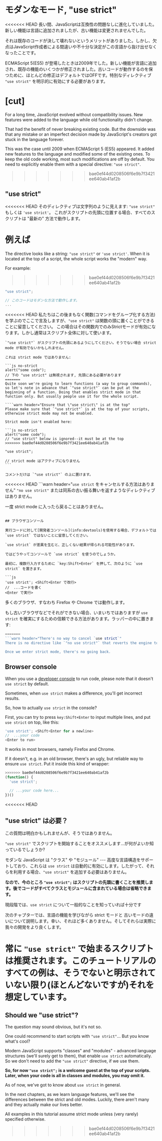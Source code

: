 # モダンなモード, "use strict"

<<<<<<< HEAD
長い間、JavaScriptは互換性の問題なしに進化していました。新しい機能は言語に追加されましたが、古い機能は変更されませんでした。

それは既存のコードが決して壊れないというメリットがありました。しかし、欠点はJavaScript作成者による間違いや不十分な決定がこの言語から抜け出せなくなったことです。

ECMAScript 5(ES5) が登場したときは2009年でした。新しい機能が言語に追加され、既存の機能のいくつかが修正されました。古いコードが動作するのを保つために、ほとんどの修正はデフォルトではOFFです。特別なディレクティブ `"use strict"` を明示的に有効にする必要があります。

[cut]
=======
For a long time, JavaScript evolved without compatibility issues. New features were added to the language while old functionality didn't change.

That had the benefit of never breaking existing code. But the downside was that any mistake or an imperfect decision made by JavaScript's creators got stuck in the language forever.

This was the case until 2009 when ECMAScript 5 (ES5) appeared. It added new features to the language and modified some of the existing ones. To keep the old code working, most such modifications are off by default. You need to explicitly enable them with a special directive: `"use strict"`.
>>>>>>> bae0ef44d0208506f6e9b7f3421ee640ab41af2b

## "use strict" 

<<<<<<< HEAD
そのディレクティブは文字列のように見えます: `"use strict"` もしくは `'use strict'`。 これがスクリプトの先頭に位置する場合、すべてのスクリプトは "最新の" 方法で動作します。

例えば
=======
The directive looks like a string: `"use strict"` or `'use strict'`. When it is located at the top of a script, the whole script works the "modern" way.

For example:
>>>>>>> bae0ef44d0208506f6e9b7f3421ee640ab41af2b

```js
"use strict";

// このコードはモダンな方法で動作します。
...
```

<<<<<<< HEAD
私たちはこの後まもなく関数(コマンドをグループ化する方法)を学ぶのでここで言及しますが、`"use strict"` は関数の頭に置くことができることに留意してください。
この場合はその関数内でのみStrictモードが有効になります。しかし通常はスクリプト全体に対して使います。

````warn header="\"use strict\" が先頭にあることを保証してください"
`"use strict"` がスクリプトの先頭にあるようにしてください。そうでない場合 strict mode が有効でないかもしれません。

これは strict mode ではありません:

```js no-strict
alert("some code");
// 下の "use strict" は無視されます, 先頭にある必要があります
=======
Quite soon we're going to learn functions (a way to group commands), so let's note in advance that `"use strict"` can be put at the beginning of a function. Doing that enables strict mode in that function only. But usually people use it for the whole script.

````warn header="Ensure that \"use strict\" is at the top"
Please make sure that `"use strict"` is at the top of your scripts, otherwise strict mode may not be enabled.

Strict mode isn't enabled here:

```js no-strict
alert("some code");
// "use strict" below is ignored--it must be at the top
>>>>>>> bae0ef44d0208506f6e9b7f3421ee640ab41af2b

"use strict";

// strict mode はアクティブになりません
```

コメントだけは `"use strict"` の上に置けます。
````

<<<<<<< HEAD
```warn header="`use strict` をキャンセルする方法はありません"
`"no use strict"` または同系の古い振る舞いを返すようなディレクティブはありません。

一度 strict mode に入ったら戻ることはありません。
```

## ブラウザコンソール

実行コードに対して[開発者コンソール](info:devtools)を使用する場合、デフォルトでは `use strict` ではないことに留意してください。

`use strict` が差異を生むと、正しくない結果が得られる可能性があります。

ではどうやってコンソールで `use strict` を使うのでしょうか。

最初に、複数行入力するために `key:Shift+Enter` を押して、次のように `use strict` を置きます。

```js
'use strict'; <Shift+Enter で改行>
//  ...コードを書く
<Enter で実行>
```

多くのブラウザ、すなわち Firefox や Chrome では動作します。


もし古いブラウザなどでそれができない場合、いまいちではありますが `use strict` を確実にするための信頼できる方法があります。ラッパーの中に置きます:

```js
=======
```warn header="There's no way to cancel `use strict`"
There is no directive like `"no use strict"` that reverts the engine to old behavior.

Once we enter strict mode, there's no going back.
```

## Browser console

When you use a [developer console](info:devtools) to run code, please note that it doesn't `use strict` by default.

Sometimes, when `use strict` makes a difference, you'll get incorrect results.

So, how to actually `use strict` in the console?

First, you can try to press `key:Shift+Enter` to input multiple lines, and put `use strict` on top, like this:

```js
'use strict'; <Shift+Enter for a newline>
//  ...your code
<Enter to run>
```

It works in most browsers, namely Firefox and Chrome.

If it doesn't, e.g. in an old browser, there's an ugly, but reliable way to ensure `use strict`. Put it inside this kind of wrapper:

```js
>>>>>>> bae0ef44d0208506f6e9b7f3421ee640ab41af2b
(function() {
  'use strict';

  // ...your code here...
})()
```

<<<<<<< HEAD
## "use strict" は必要？

この質問は明白かもしれませんが、そうではありません。

`"use strict"` でスクリプトを開始することをオススメします...が何がよいか知っているでしょうか?

モダンな JavaScript は "クラス" や "モジュール" --- 高度な言語構造をサポートしており、これらは `use strict` は自動的に有効にします。したがって、それらを利用する場合、`"use strict"` を追加する必要はありません。

**なので、今のところ `"use strict";` はスクリプトの先頭に書くことを推奨します。後でコードがすべてクラスとモジュールに含まれている場合は省略できます。**

現段階では、`use strict` について一般的なことを知っていれば十分です

次のチャプターでは、言語の機能を学びながら strict モードと 古いモードの違いについて説明します。幸い、それほど多くありません。そしてそれらは実際に我々の開発をより良くします。

常に `"use strict"` で始まるスクリプトは推奨されます。このチュートリアルのすべての例は、そうでないと明示されていない限り(ほとんどないですが)それを想定しています。
=======
## Should we "use strict"?

The question may sound obvious, but it's not so.

One could recommend to start scripts with `"use strict"`... But you know what's cool?

Modern JavaScript supports "classes" and "modules" - advanced language structures (we'll surely get to them), that enable `use strict` automatically. So we don't need to add the `"use strict"` directive, if we use them.

**So, for now `"use strict";` is a welcome guest at the top of your scripts. Later, when your code is all in classes and modules, you may omit it.**

As of now, we've got to know about `use strict` in general.

In the next chapters, as we learn language features, we'll see the differences between the strict and old modes. Luckily, there aren't many and they actually make our lives better.

All examples in this tutorial assume strict mode unless (very rarely) specified otherwise.
>>>>>>> bae0ef44d0208506f6e9b7f3421ee640ab41af2b
